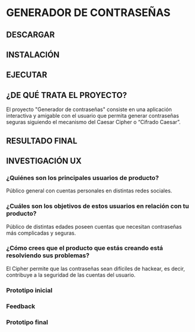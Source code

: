 # GENERADOR DE CONTRASEÑAS

## DESCARGAR

## INSTALACIÓN

## EJECUTAR

## ¿DE QUÉ TRATA EL PROYECTO?

El proyecto "Generador de contraseñas" consiste en una aplicación interactiva y amigable con el usuario que  permita generar contraseñas seguras siguiendo el mecanismo del Caesar Cipher o “Cifrado Caesar”.

## RESULTADO FINAL 

## INVESTIGACIÓN UX

### ¿Quiénes son los principales usuarios de producto?

Público general con cuentas personales en distintas redes sociales.

### ¿Cuáles son los objetivos de estos usuarios en relación con tu producto?

Público de distintas edades poseen cuentas que necesitan contraseñas más complicadas y seguras.

### ¿Cómo crees que el producto que estás creando está resolviendo sus problemas?
El Cipher permite que las contraseñas sean difíciles de hackear, es decir, contribuye a la seguridad de las cuentas del usuario.

### Prototipo inicial

### Feedback

### Prototipo final
